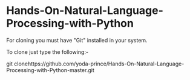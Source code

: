 # Hands-On-Natural-Language-Processing-with-Python

For cloning you must have "Git" installed in your system.

To clone just type the following:-

git clonehttps://github.com/yoda-prince/Hands-On-Natural-Language-Processing-with-Python-master.git

